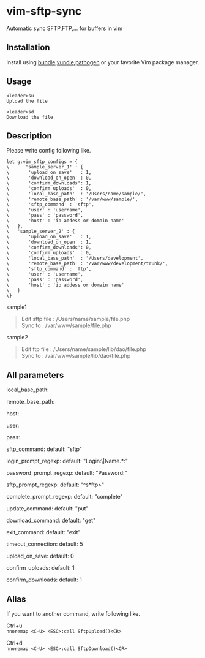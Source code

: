 vim-sftp-sync
============

Automatic sync SFTP,FTP,... for buffers in vim


Installation
----

Install using [bundle],[vundle],[pathogen] or your favorite Vim package manager.

Usage
----
    <leader>su
    Upload the file
    
    <leader>sd
    Download the file

Description
----

Please write config following like.

    let g:vim_sftp_configs = {
    \      'sample_server_1' : {
    \    	'upload_on_save'   : 1,
    \    	'download_on_open' : 0,
    \    	'confirm_downloads': 1,
    \    	'confirm_uploads'  : 0,
    \		'local_base_path'  : '/Users/name/sample/',
    \		'remote_base_path' : '/var/www/sample/',
    \		'sftp_command' : 'sftp',
    \		'user' : 'username',
    \		'pass' : 'password',
    \		'host' : 'ip addess or domain name'
    \	},
    \	'sample_server_2' : {
    \       'upload_on_save'   : 1,
    \    	'download_on_open' : 1,
    \    	'confirm_downloads': 0,
    \    	'confirm_uploads'  : 0,
    \		'local_base_path'  : '/Users/development',
    \		'remote_base_path' : '/var/www/development/trunk/',
    \		'sftp_command' : 'ftp',
    \		'user' : 'username',
    \		'pass' : 'password',
    \		'host' : 'ip addess or domain name'
    \	}
    \}

sample1
 > Edit sftp file : /Users/name/sample/file.php  
 > Sync to : /var/www/sample/file.php

sample2
 > Edit ftp file : /Users/name/sample/lib/dao/file.php  
 > Sync to : /var/www/sample/lib/dao/file.php

All parameters
----

local_base_path:

remote_base_path:

host:

user:

pass:

sftp_command:
    default: "sftp"

login_prompt_regexp:
default: "Login:\\|Name.*:"

password_prompt_regexp:
default: "Password:"

sftp_prompt_regexp:
default: "^s*ftp>"

complete_prompt_regexp:
default: "complete"

update_command:
default: "put"

download_command:
default: "get"

exit_command:
default: "exit"

timeout_connection:
default: 5

upload_on_save:
default: 0

confirm_uploads:
default: 1

confirm_downloads:
default: 1


Alias
----
  
If you want to another command, write following like.

Ctrl+u  
    `nnoremap <C-U> <ESC>:call SftpUpload()<CR>`
    
Ctrl+d  
    `nnoremap <C-U> <ESC>:call SftpDownload()<CR>`
    
[bundle]:https://github.com/bundler/bundler/
[vundle]:https://github.com/gmarik/vundle/
[pathogen]:https://github.com/tpope/vim-pathogen/
